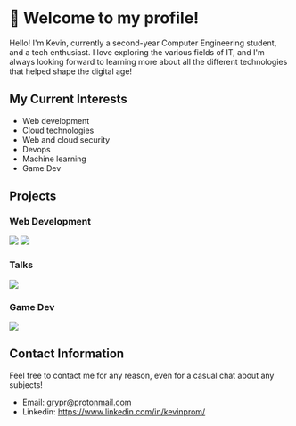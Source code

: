# 👋 Welcome to my profile!

Hello! I'm Kevin, currently a second-year Computer Engineering student, and a tech enthusiast. I love exploring the various fields of IT, and I'm always looking forward to learning more about all the different technologies that helped shape the digital age!

## My Current Interests
- Web development
- Cloud technologies
- Web and cloud security
- Devops
- Machine learning
- Game Dev

## Projects
### Web Development
<a href="https://github.com/GryPr/GoLang-To-Do-List"><img src="https://github-readme-stats.vercel.app/api/pin/?username=GryPr&repo=GoLang-To-Do-List" /></a>
<a href="https://github.com/GryPr/GoToDo-Angular-Frontend"><img src="https://github-readme-stats.vercel.app/api/pin/?username=GryPr&repo=GoToDo-Angular-Frontend" /></a>

### Talks
<a href="https://github.com/GryPr/TT-DockerK8S"><img src="https://github-readme-stats.vercel.app/api/pin/?username=GryPr&repo=TT-DockerK8S" /></a>

### Game Dev
<a href="https://github.com/GryPr/RBLX-CryptoSim"><img src="https://github-readme-stats.vercel.app/api/pin/?username=GryPr&repo=RBLX-CryptoSim" /></a>


## Contact Information
Feel free to contact me for any reason, even for a casual chat about any subjects!
- Email: grypr@protonmail.com
- Linkedin: https://www.linkedin.com/in/kevinprom/
